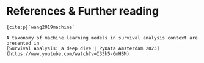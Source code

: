 # References & Further reading 


```{bibliography}
{cite:p}`wang2019machine`
```

```{seealso}
A taxonomy of machine learning models in survival analysis context are presented in 
[Survival Analysis: a deep dive | PyData Amsterdam 2023](https://www.youtube.com/watch?v=I33h5-GmHSM)
```
